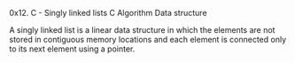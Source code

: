 0x12. C - Singly linked lists
C
Algorithm
Data structure

A singly linked list is a linear data structure in which the elements are not stored in contiguous memory locations and each element is connected only to its next element using a pointer.
